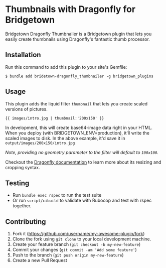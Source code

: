 # Thumbnails with Dragonfly for Bridgetown

Bridgetown Dragonfly Thumbnailer is a Bridgetown plugin that lets you easily create thumbnails using Dragonfly's fantastic thumb processor.

## Installation

Run this command to add this plugin to your site's Gemfile:

```shell
$ bundle add bridetown-dragonfly_thumbnailer -g bridgetown_plugins
```

## Usage

This plugin adds the liquid filter `thumbnail` that lets you create scaled versions of pictures.

    {{ images/intro.jpg | thumbnail:'200x150' }}

In development, this will create base64-image data right in your HTML.
When you deploy (with BRIDGETOWN_ENV=production), it'll write the scaled images to disk.
In the above example, it'd save it in `output/images/200x150/intro.jpg`

_Note, providing no geometry parameter to the filter will default to `100x100`._

Checkout the [Dragonfly documentation](https://markevans.github.io/dragonfly/imagemagick) to learn more about its resizing and cropping syntax.

## Testing

* Run `bundle exec rspec` to run the test suite
* Or run `script/cibuild` to validate with Rubocop and test with rspec together.

## Contributing

1. Fork it (https://github.com/username/my-awesome-plugin/fork)
2. Clone the fork using `git clone` to your local development machine.
3. Create your feature branch (`git checkout -b my-new-feature`)
4. Commit your changes (`git commit -am 'Add some feature'`)
5. Push to the branch (`git push origin my-new-feature`)
6. Create a new Pull Request

